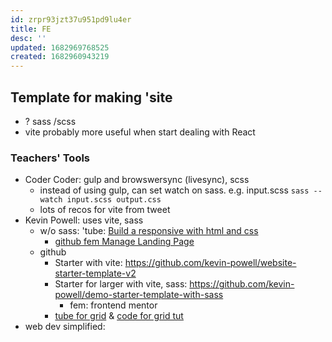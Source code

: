 ```yaml
---
id: zrpr93jzt37u951pd9lu4er
title: FE
desc: ''
updated: 1682969768525
created: 1682960943219
---
```

## Template for making 'site  
- ? sass /scss
- vite probably more useful when start dealing with React  

### Teachers' Tools
- Coder Coder: gulp and browswersync (livesync), scss
    - instead of using gulp, can set watch on sass. e.g. input.scss `sass --watch input.scss output.css`
    - lots of recos for vite from tweet
- Kevin Powell: uses vite, sass
    - w/o sass: 'tube: [Build a responsive with html and css](https://www.youtube.com/watch?v=h3bTwCqX4ns&list=PL4-IK0AVhVjNDRHoXGort7sDWcna8cGPA)  
        - [github fem Manage Landing Page](https://github.com/kevin-powell/fem-manage-landing-page-part-1)
    - github 
        - Starter with vite: https://github.com/kevin-powell/website-starter-template-v2
        - Starter for larger with vite, sass: https://github.com/kevin-powell/demo-starter-template-with-sass
            - fem: frontend mentor
        - [tube for grid](https://youtu.be/sKFW3wek21Q) & [code for grid tut](https://github.com/kevin-powell/dynamic-grid-layout)
- web dev simplified: 